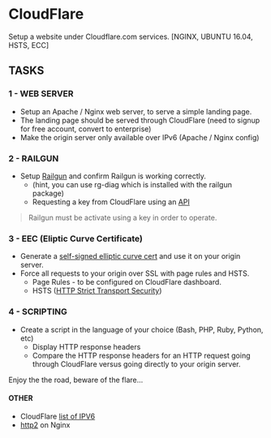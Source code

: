 # CloudFlare
Setup a website under Cloudflare.com services. [NGINX, UBUNTU 16.04, HSTS, ECC]

## TASKS
### 1 - WEB SERVER
- Setup an Apache / Nginx web server, to serve a simple landing page.
- The landing page should be served through CloudFlare (need to signup for free account, convert to enterprise)
- Make the origin server only available over IPv6 (Apache / Nginx config)

### 2 - RAILGUN
- Setup [Railgun](https://www.cloudflare.com/docs/railgun/) and confirm Railgun is working correctly.
  - (hint, you can use rg-diag which is installed with the railgun package)
  - Requesting a key from CloudFlare using an [API](https://www.cloudflare.com/docs/railgun/api/partner_api.html#get--api-v2-railgun-init)
> Railgun must be activate using a key in order to operate.

### 3 - EEC (Eliptic Curve Certificate)
- Generate a [self-signed elliptic curve cert](https://www.digitalocean.com/community/tutorials/how-to-create-an-ecc-certificate-on-nginx-for-debian-8) and use it on your origin server.
- Force all requests to your origin over SSL with page rules and HSTS.
  - Page Rules - to be configured on CloudFlare dashboard.
  - HSTS ([HTTP Strict Transport Security](https://www.nginx.com/blog/http-strict-transport-security-hsts-and-nginx/))

### 4 - SCRIPTING
- Create a script in the language of your choice (Bash, PHP, Ruby, Python, etc) 
  - Display HTTP response headers
  - Compare the HTTP response headers for an HTTP request going through CloudFlare versus going directly to your origin server.

Enjoy the the road, beware of the flare...

#### OTHER
- CloudFlare [list of IPV6](https://www.cloudflare.com/ips-v6)
- [http2](https://www.bjornjohansen.no/enable-http2-on-nginx) on Nginx

